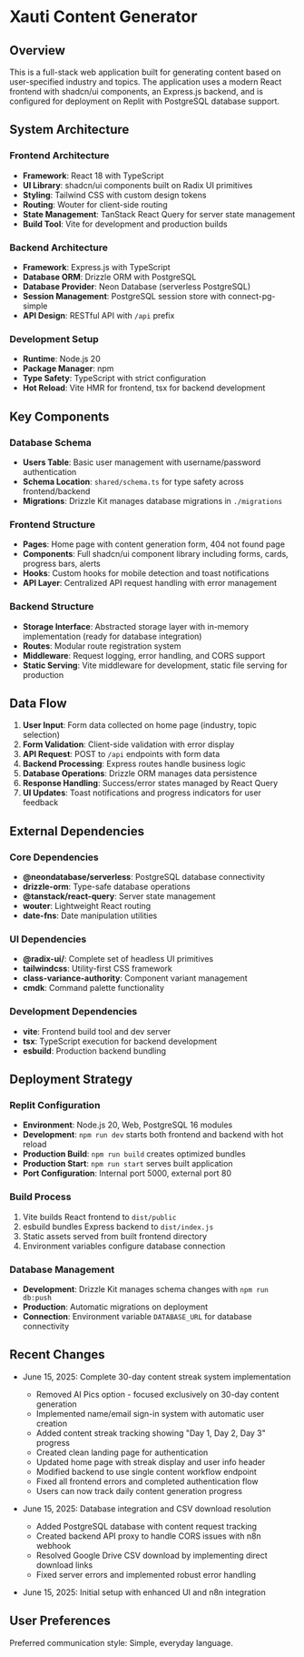 # Xauti Content Generator

## Overview

This is a full-stack web application built for generating content based on user-specified industry and topics. The application uses a modern React frontend with shadcn/ui components, an Express.js backend, and is configured for deployment on Replit with PostgreSQL database support.

## System Architecture

### Frontend Architecture
- **Framework**: React 18 with TypeScript
- **UI Library**: shadcn/ui components built on Radix UI primitives
- **Styling**: Tailwind CSS with custom design tokens
- **Routing**: Wouter for client-side routing
- **State Management**: TanStack React Query for server state management
- **Build Tool**: Vite for development and production builds

### Backend Architecture
- **Framework**: Express.js with TypeScript
- **Database ORM**: Drizzle ORM with PostgreSQL
- **Database Provider**: Neon Database (serverless PostgreSQL)
- **Session Management**: PostgreSQL session store with connect-pg-simple
- **API Design**: RESTful API with `/api` prefix

### Development Setup
- **Runtime**: Node.js 20
- **Package Manager**: npm
- **Type Safety**: TypeScript with strict configuration
- **Hot Reload**: Vite HMR for frontend, tsx for backend development

## Key Components

### Database Schema
- **Users Table**: Basic user management with username/password authentication
- **Schema Location**: `shared/schema.ts` for type safety across frontend/backend
- **Migrations**: Drizzle Kit manages database migrations in `./migrations`

### Frontend Structure
- **Pages**: Home page with content generation form, 404 not found page
- **Components**: Full shadcn/ui component library including forms, cards, progress bars, alerts
- **Hooks**: Custom hooks for mobile detection and toast notifications
- **API Layer**: Centralized API request handling with error management

### Backend Structure
- **Storage Interface**: Abstracted storage layer with in-memory implementation (ready for database integration)
- **Routes**: Modular route registration system
- **Middleware**: Request logging, error handling, and CORS support
- **Static Serving**: Vite middleware for development, static file serving for production

## Data Flow

1. **User Input**: Form data collected on home page (industry, topic selection)
2. **Form Validation**: Client-side validation with error display
3. **API Request**: POST to `/api` endpoints with form data
4. **Backend Processing**: Express routes handle business logic
5. **Database Operations**: Drizzle ORM manages data persistence
6. **Response Handling**: Success/error states managed by React Query
7. **UI Updates**: Toast notifications and progress indicators for user feedback

## External Dependencies

### Core Dependencies
- **@neondatabase/serverless**: PostgreSQL database connectivity
- **drizzle-orm**: Type-safe database operations
- **@tanstack/react-query**: Server state management
- **wouter**: Lightweight React routing
- **date-fns**: Date manipulation utilities

### UI Dependencies
- **@radix-ui/**: Complete set of headless UI primitives
- **tailwindcss**: Utility-first CSS framework
- **class-variance-authority**: Component variant management
- **cmdk**: Command palette functionality

### Development Dependencies
- **vite**: Frontend build tool and dev server
- **tsx**: TypeScript execution for backend development
- **esbuild**: Production backend bundling

## Deployment Strategy

### Replit Configuration
- **Environment**: Node.js 20, Web, PostgreSQL 16 modules
- **Development**: `npm run dev` starts both frontend and backend with hot reload
- **Production Build**: `npm run build` creates optimized bundles
- **Production Start**: `npm run start` serves built application
- **Port Configuration**: Internal port 5000, external port 80

### Build Process
1. Vite builds React frontend to `dist/public`
2. esbuild bundles Express backend to `dist/index.js`
3. Static assets served from built frontend directory
4. Environment variables configure database connection

### Database Management
- **Development**: Drizzle Kit manages schema changes with `npm run db:push`
- **Production**: Automatic migrations on deployment
- **Connection**: Environment variable `DATABASE_URL` for database connectivity

## Recent Changes

- June 15, 2025: Complete 30-day content streak system implementation
  - Removed AI Pics option - focused exclusively on 30-day content generation
  - Implemented name/email sign-in system with automatic user creation
  - Added content streak tracking showing "Day 1, Day 2, Day 3" progress
  - Created clean landing page for authentication
  - Updated home page with streak display and user info header
  - Modified backend to use single content workflow endpoint
  - Fixed all frontend errors and completed authentication flow
  - Users can now track daily content generation progress

- June 15, 2025: Database integration and CSV download resolution
  - Added PostgreSQL database with content request tracking
  - Created backend API proxy to handle CORS issues with n8n webhook
  - Resolved Google Drive CSV download by implementing direct download links
  - Fixed server errors and implemented robust error handling

- June 15, 2025: Initial setup with enhanced UI and n8n integration

## User Preferences

Preferred communication style: Simple, everyday language.